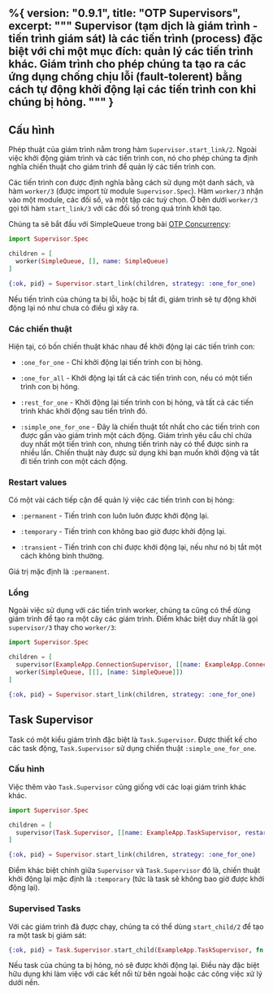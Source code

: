 %{
  version: "0.9.1",
  title: "OTP Supervisors",
  excerpt: """
  Supervisor (tạm dịch là giám trình - tiến trình giám sát) là các tiến trình (process) đặc biệt với chỉ một mục đích: quản lý các tiến trình khác. Giám trình cho phép chúng ta tạo ra các ứng dụng chống chịu lỗi (fault-tolerent) bằng cách tự động khởi động lại các tiến trình con khi chúng bị hỏng.
  """
}
---

## Cấu hình

Phép thuật của giám trình nằm trong hàm `Supervisor.start_link/2`. Ngoài việc khởi động giám trình và các tiến trình con, nó cho phép chúng ta định nghĩa chiến thuật cho giám trình để quản lý các tiến trình con.

Các tiến trình con được định nghĩa bằng cách sử dụng một danh sách, và hàm `worker/3` (được import từ module `Supervisor.Spec`). Hàm `worker/3` nhận vào một module, các đối số, và một tập các tuỳ chọn. Ở bên dưới `worker/3` gọi tới hàm `start_link/3` với các đối số trong quá trình khởi tạo.

Chúng ta sẽ bắt đầu với SimpleQueue trong bài [OTP Concurrency](/vi/lessons/advanced/otp_concurrency):

```elixir
import Supervisor.Spec

children = [
  worker(SimpleQueue, [], name: SimpleQueue)
]

{:ok, pid} = Supervisor.start_link(children, strategy: :one_for_one)
```

Nếu tiến trình của chúng ta bị lỗi, hoặc bị tắt đi, giám trình sẽ tự động khởi động lại nó như chưa có điều gì xảy ra.

### Các chiến thuật

Hiện tại, có bốn chiến thuật khác nhau để khởi động lại các tiến trình con:

+ `:one_for_one` - Chỉ khởi động lại tiến trình con bị hỏng.

+ `:one_for_all` - Khởi động lại tất cả các tiến trình con, nếu có một tiến trình con bị hỏng.

+ `:rest_for_one` - Khởi động lại tiến trình con bị hỏng, và tất cả các tiến trình khác khởi động sau tiến trình đó.

+ `:simple_one_for_one` - Đây là chiến thuật tốt nhất cho các tiến trình con được gắn vào giám trình một cách động. Giám trình yêu cẩu chỉ chứa duy nhất một tiến trình con, nhưng tiến trình này có thể được sinh ra nhiều lần. Chiến thuật này được sử dụng khi bạn muốn khởi động và tắt đi tiến trình con một cách động.

### Restart values

Có một vài cách tiếp cận để quản lý việc các tiến trình con bị hỏng:

+ `:permanent` - Tiến trình con luôn luôn được khởi động lại.

+ `:temporary` - Tiến trình con không bao giờ được khởi động lại.

+ `:transient` - Tiến trình con chỉ được khởi động lại, nếu như nó bị tắt một cách không bình thường.

Giá trị mặc định là `:permanent`.

### Lồng

Ngoài việc sử dụng với các tiến trình worker, chúng ta cũng có thể dùng giám trình để tạo ra một cây các giám trình. Điểm khác biệt duy nhất là gọi `supervisor/3` thay cho `worker/3`:

```elixir
import Supervisor.Spec

children = [
  supervisor(ExampleApp.ConnectionSupervisor, [[name: ExampleApp.ConnectionSupervisor]]),
  worker(SimpleQueue, [[], [name: SimpleQueue]])
]

{:ok, pid} = Supervisor.start_link(children, strategy: :one_for_one)
```

## Task Supervisor

Task có một kiểu giám trình đặc biệt là `Task.Supervisor`. Được thiết kế cho các task động, `Task.Supervisor` sử dụng chiến thuật `:simple_one_for_one`.

### Cấu hình

Việc thêm vào `Task.Supervisor` cũng giống với các loại giám trình khác khác.

```elixir
import Supervisor.Spec

children = [
  supervisor(Task.Supervisor, [[name: ExampleApp.TaskSupervisor, restart: :transient]])
]

{:ok, pid} = Supervisor.start_link(children, strategy: :one_for_one)
```

Điểm khác biệt chính giữa `Supervisor` và `Task.Supervisor` đó là, chiến thuật khởi động lại mặc định là `:temporary` (tức là task sẽ không bao giờ được khởi động lại).

### Supervised Tasks

Với các giám trình đã được chạy, chúng ta có thể dùng `start_child/2` để tạo ra một task bị giám sát:

```elixir
{:ok, pid} = Task.Supervisor.start_child(ExampleApp.TaskSupervisor, fn -> background_work end)
```

Nếu task của chúng ta bị hỏng, nó sẽ được khởi động lại. Điều này đặc biệt hữu dụng khi làm việc với các kết nối từ bên ngoài hoặc các công việc xử lý dưới nền.
